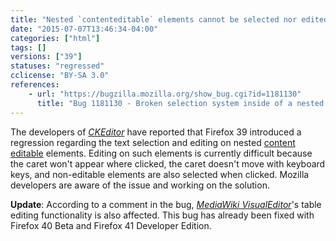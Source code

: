 ```yaml
---
title: "Nested `contenteditable` elements cannot be selected nor edited properly"
date: "2015-07-07T13:46:34-04:00"
categories: ["html"]
tags: []
versions: ["39"]
statuses: "regressed"
cclicense: "BY-SA 3.0"
references:
    - url: "https://bugzilla.mozilla.org/show_bug.cgi?id=1181130"
      title: "Bug 1181130 - Broken selection system inside of a nested contenteditable element"
---
```

The developers of [*CKEditor*](https://ckeditor.com/) have reported that Firefox 39 introduced a regression regarding the text selection and editing on nested [content editable](https://developer.mozilla.org/en-US/docs/Web/Guide/HTML/Content_Editable) elements. Editing on such elements is currently difficult because the caret won't appear where clicked, the caret doesn't move with keyboard keys, and non-editable elements are also selected when clicked. Mozilla developers are aware of the issue and working on the solution.

**Update**: According to a comment in the bug, [*MediaWiki VisualEditor*](https://www.mediawiki.org/wiki/VisualEditor)'s table editing functionality is also affected. This bug has already been fixed with Firefox 40 Beta and Firefox 41 Developer Edition.
